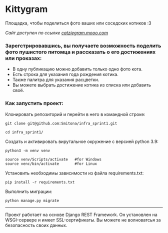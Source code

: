 # Kittygram
Площадка, чтобы поделиться фото ваших или соседских котиков :3


*Сайт доступен по ссылке [catziegram.mooo.com](https://catziegram.mooo.com)*


### Зарегстрировавшись, вы получаете возможность поделить фото пушистого питомца и рассказать о его достижениях или проказах:
* В одну публикацию можно добавить только одно фото кота.
* Есть строка для указания года рождения котика.
* Также палитра для указания расцветки.
* Вы можете выбрать достижение котика из списка или добавить своё.


### Как запустить проект:

Клонировать репозиторий и перейти в него в командной строке:
```
git clone git@github.com:Smitona/infra_sprint1.git
```
```
cd infra_sprint1/
```

Создать и активировать вирутальное окружение с версией python 3.9:
```
python3 -m venv venv
```

```
source venv/Scripts/activate   #for Windows
source venc/bin/activate       #for Linux
```

Установить необходимы зависимости из файла requirements.txt:
```
pip install -r requirements.txt
```

Выполнить миграции:
```
python manage.py migrate
```

_____________________________________________________________________________________________________________________________________________

Проект работает на основе Django REST Framework. Он установлен на WSGI-сервере и имеет SSL-сертификаты. Вы можете не волноватсья за безопасность своих данных.
